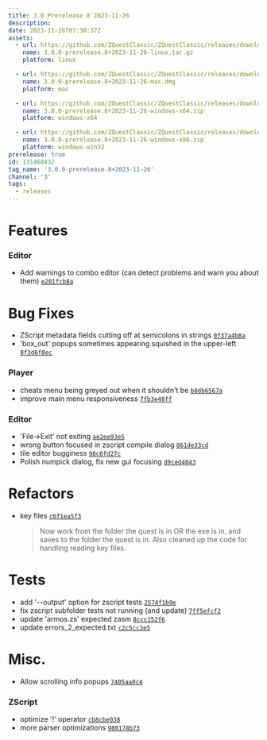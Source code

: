 ```yaml
---
title: 3.0 Prerelease 8 2023-11-26
description: 
date: 2023-11-26T07:30:37Z
assets: 
  - url: https://github.com/ZQuestClassic/ZQuestClassic/releases/download/3.0.0-prerelease.8%2B2023-11-26/3.0.0-prerelease.8%2B2023-11-26-linux.tar.gz
    name: 3.0.0-prerelease.8+2023-11-26-linux.tar.gz
    platform: linux

  - url: https://github.com/ZQuestClassic/ZQuestClassic/releases/download/3.0.0-prerelease.8%2B2023-11-26/3.0.0-prerelease.8%2B2023-11-26-mac.dmg
    name: 3.0.0-prerelease.8+2023-11-26-mac.dmg
    platform: mac

  - url: https://github.com/ZQuestClassic/ZQuestClassic/releases/download/3.0.0-prerelease.8%2B2023-11-26/3.0.0-prerelease.8%2B2023-11-26-windows-x64.zip
    name: 3.0.0-prerelease.8+2023-11-26-windows-x64.zip
    platform: windows-x64

  - url: https://github.com/ZQuestClassic/ZQuestClassic/releases/download/3.0.0-prerelease.8%2B2023-11-26/3.0.0-prerelease.8%2B2023-11-26-windows-x86.zip
    name: 3.0.0-prerelease.8+2023-11-26-windows-x86.zip
    platform: windows-win32
prerelease: true
id: 131468432
tag_name: '3.0.0-prerelease.8+2023-11-26'
channel: '3'
tags:
  - releases
---
```





# Features

### Editor

- Add warnings to combo editor (can detect problems and warn you about them) [`e201fcb8a`](https://github.com/ZQuestClassic/ZQuestClassic/commit/e201fcb8af508235169568ec979bcecdb0033c15)

# Bug Fixes

- ZScript metadata fields cutting off at semicolons in strings [`0f37a4b8a`](https://github.com/ZQuestClassic/ZQuestClassic/commit/0f37a4b8afd3d1d0d2e50879f9c0a4e1d2fa29db)
- 'box_out' popups sometimes appearing squished in the upper-left [`8f3d6f8ec`](https://github.com/ZQuestClassic/ZQuestClassic/commit/8f3d6f8ec91b456d44b86e7e60ef2e7fd53e1154)

### Player

- cheats menu being greyed out when it shouldn't be [`b0db6567a`](https://github.com/ZQuestClassic/ZQuestClassic/commit/b0db6567a3357b845cf773f44141c317f78af2fb)
- improve main menu responsiveness [`7fb3e48ff`](https://github.com/ZQuestClassic/ZQuestClassic/commit/7fb3e48ff3c3f5383a2bb598c62a8b11e5221516)

### Editor

- 'File->Exit' not exiting [`ae2ee93e5`](https://github.com/ZQuestClassic/ZQuestClassic/commit/ae2ee93e5ce8b4511c16ea95a7a284064539e4f4)
- wrong button focused in zscript compile dialog [`861de33cd`](https://github.com/ZQuestClassic/ZQuestClassic/commit/861de33cd09c9a778ec8c8aabf9aeff3471ba705)
- tile editor bugginess [`98c6fd27c`](https://github.com/ZQuestClassic/ZQuestClassic/commit/98c6fd27cca9ef49f4d37b7460e13d3b33a526e2)
- Polish numpick dialog, fix new gui focusing [`d9ced4043`](https://github.com/ZQuestClassic/ZQuestClassic/commit/d9ced40435b09f46527bac5d7ca87b69077caaac)

# Refactors

- key files [`c6f1ea5f3`](https://github.com/ZQuestClassic/ZQuestClassic/commit/c6f1ea5f347253a0055b697f56a7fd8f1e67ff63)
   &nbsp;
   >Now work from the folder the quest is in OR the exe is in, and saves to the folder the quest is in. Also cleaned up the code for handling reading key files. 
   >

# Tests

- add '--output' option for zscript tests [`2574f1b9e`](https://github.com/ZQuestClassic/ZQuestClassic/commit/2574f1b9eef2ac12a19f23d13505631fdcc49f12)
- fix zscript subfolder tests not running (and update) [`7ff5efcf2`](https://github.com/ZQuestClassic/ZQuestClassic/commit/7ff5efcf220d0ff627b017149ec6ab0d5ca20117)
- update 'armos.zs' expected zasm [`8ccc152f6`](https://github.com/ZQuestClassic/ZQuestClassic/commit/8ccc152f662676d12e032375b831945c17bfcb60)
- update errors_2_expected.txt [`c2c5cc3e5`](https://github.com/ZQuestClassic/ZQuestClassic/commit/c2c5cc3e593e5765d65b01205da8ff58f8c3e062)

# Misc.

- Allow scrolling info popups [`7405aa0c4`](https://github.com/ZQuestClassic/ZQuestClassic/commit/7405aa0c461ecca596b906950cdaed64f6ad0820)

### ZScript

- optimize '!' operator [`cb8cbe038`](https://github.com/ZQuestClassic/ZQuestClassic/commit/cb8cbe0388bd4b81c8a5855b9656c58636531b8d)
- more parser optimizations [`900178b73`](https://github.com/ZQuestClassic/ZQuestClassic/commit/900178b73021f090ae7b79ecca1d177ba74025a2)
